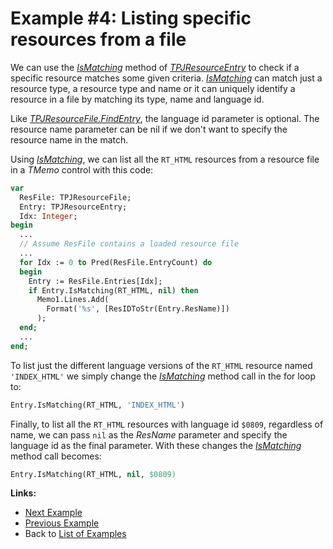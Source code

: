 # Example #4: Listing specific resources from a file

We can use the _[IsMatching](../API/TPJResourceEntry-IsMatching.md)_ method of _[TPJResourceEntry](../API/TPJResourceEntry.md)_ to check if a specific resource matches some given criteria. _[IsMatching](../API/TPJResourceEntry-IsMatching.md)_ can match just a resource type, a resource type and name or it can uniquely identify a resource in a file by matching its type, name and language id.

Like _[TPJResourceFile.FindEntry](../API/TPJResourceFile-FindEntry.md)_, the language id parameter is optional. The resource name parameter can be nil if we don't want to specify the resource name in the match.

Using _[IsMatching](../API/TPJResourceEntry-IsMatching.md)_, we can list all the `RT_HTML` resources from a resource file in a _TMemo_ control with this code:

```pascal
var
  ResFile: TPJResourceFile;
  Entry: TPJResourceEntry;
  Idx: Integer;
begin
  ...
  // Assume ResFile contains a loaded resource file
  ...
  for Idx := 0 to Pred(ResFile.EntryCount) do
  begin
    Entry := ResFile.Entries[Idx];
    if Entry.IsMatching(RT_HTML, nil) then
      Memo1.Lines.Add(
        Format('%s', [ResIDToStr(Entry.ResName)])
      );
  end;
  ...
end;
```

To list just the different language versions of the `RT_HTML` resource named `'INDEX_HTML'` we simply change the _[IsMatching](../API/TPJResourceEntry-IsMatching.md)_ method call in the for loop to:

```pascal
Entry.IsMatching(RT_HTML, 'INDEX_HTML')
```

Finally, to list all the `RT_HTML` resources with language id `$0809`, regardless of name, we can pass `nil` as the _ResName_ parameter and specify the language id as the final parameter. With these changes the _[IsMatching](../API/TPJResourceEntry-IsMatching.md)_ method call becomes:

```pascal
Entry.IsMatching(RT_HTML, nil, $0809)
```

**Links:**

  * [Next Example](./Example5.md)
  * [Previous Example](./Example3.md)
  * Back to [List of Examples](../Examples.md)